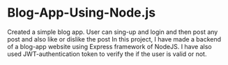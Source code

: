 # Blog-App-Using-Node.js
Created a simple blog app. User can sing-up and login and then post any post and also like or dislike the post  In this project, I have made a backend of a blog-app website using Express framework of NodeJS. I have also used JWT-authentication token to verify the if the user is valid or not.

